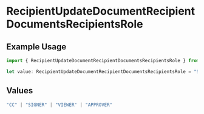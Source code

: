 # RecipientUpdateDocumentRecipientDocumentsRecipientsRole

## Example Usage

```typescript
import { RecipientUpdateDocumentRecipientDocumentsRecipientsRole } from "@documenso/sdk-typescript/models/operations";

let value: RecipientUpdateDocumentRecipientDocumentsRecipientsRole = "SIGNER";
```

## Values

```typescript
"CC" | "SIGNER" | "VIEWER" | "APPROVER"
```
